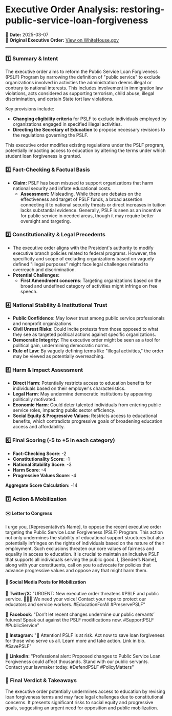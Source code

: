 # Executive Order Analysis: restoring-public-service-loan-forgiveness

📅 **Date:** 2025-03-07  
🔗 **Original Executive Order:** [View on WhiteHouse.gov](https://www.whitehouse.gov/presidential-actions/2025/03/restoring-public-service-loan-forgiveness/)

---

### **1️⃣ Summary & Intent**

The executive order aims to reform the Public Service Loan Forgiveness (PSLF) Program by narrowing the definition of "public service" to exclude organizations involved in activities the administration deems illegal or contrary to national interests. This includes involvement in immigration law violations, acts considered as supporting terrorism, child abuse, illegal discrimination, and certain State tort law violations.

Key provisions include:
- **Changing eligibility criteria** for PSLF to exclude individuals employed by organizations engaged in specified illegal activities.
- **Directing the Secretary of Education** to propose necessary revisions to the regulations governing the PSLF.

This executive order modifies existing regulations under the PSLF program, potentially impacting access to education by altering the terms under which student loan forgiveness is granted.

### **2️⃣ Fact-Checking & Factual Basis**

- **Claim:** PSLF has been misused to support organizations that harm national security and inflate educational costs.
  - **Assessment:** Misleading. While there are debates on the effectiveness and target of PSLF funds, a broad assertion connecting it to national security threats or direct increases in tuition lacks substantial evidence. Generally, PSLF is seen as an incentive for public service in needed areas, though it may require better oversight and targeting.

### **3️⃣ Constitutionality & Legal Precedents**

- The executive order aligns with the President's authority to modify executive branch policies related to federal programs. However, the specificity and scope of excluding organizations based on vaguely defined "illegal purposes" might face legal challenges related to overreach and discrimination.
- **Potential Challenges:**
  - **First Amendment concerns**: Targeting organizations based on the broad and undefined category of activities might infringe on free speech.

### **4️⃣ National Stability & Institutional Trust**

- **Public Confidence**: May lower trust among public service professionals and nonprofit organizations.
- **Civil Unrest Risks**: Could incite protests from those opposed to what they see as targeted political actions against specific organizations.
- **Democratic Integrity**: The executive order might be seen as a tool for political gain, undermining democratic norms.
- **Rule of Law**: By vaguely defining terms like "illegal activities," the order may be viewed as potentially overreaching.

### **5️⃣ Harm & Impact Assessment**

- **Direct Harm**: Potentially restricts access to education benefits for individuals based on their employer's characteristics.
- **Legal Harm**: May undermine democratic institutions by appearing politically motivated.
- **Economic Harm**: Could deter talented individuals from entering public service roles, impacting public sector efficiency.
- **Social Equity & Progressive Values**: Restricts access to educational benefits, which contradicts progressive goals of broadening education access and affordability.

### **6️⃣ Final Scoring (-5 to +5 in each category)**

- **Fact-Checking Score**: -2
- **Constitutionality Score**: -1
- **National Stability Score**: -3
- **Harm Score**: -4
- **Progressive Values Score**: -4

**Aggregate Score Calculation:** -14

### **7️⃣ Action & Mobilization**

#### ✉️ **Letter to Congress**

I urge you, [Representative’s Name], to oppose the recent executive order targeting the Public Service Loan Forgiveness (PSLF) Program. This action not only undermines the stability of educational support structures but also potentially infringes on the rights of individuals based on the nature of their employment. Such exclusions threaten our core values of fairness and equality in access to education. It is crucial to maintain an inclusive PSLF that supports all individuals serving the public good. I, [Sender’s Name], along with your constituents, call on you to advocate for policies that advance progressive values and oppose any that might harm them. 

#### 📢 **Social Media Posts for Mobilization**

📌 **Twitter/X:** "URGENT: New executive order threatens #PSLF and public service. 👩‍🏫🚒 We need your voice! Contact your reps to protect our educators and service workers. #EducationForAll #PreservePSLF"

📌 **Facebook:** "Don’t let recent changes undermine our public servants’ futures! Speak out against the PSLF modifications now. #SupportPSLF #PublicService"

📌 **Instagram:** "🚨 Attention! PSLF is at risk. Act now to save loan forgiveness for those who serve us all. Learn more and take action. Link in bio. #SavePSLF"

📌 **LinkedIn:** "Professional alert: Proposed changes to Public Service Loan Forgiveness could affect thousands. Stand with our public servants. Contact your lawmaker today. #DefendPSLF #PolicyMatters"

### **🔎 Final Verdict & Takeaways**

The executive order potentially undermines access to education by revising loan forgiveness terms and may face legal challenges due to constitutional concerns. It presents significant risks to social equity and progressive goals, suggesting an urgent need for opposition and public mobilization.
